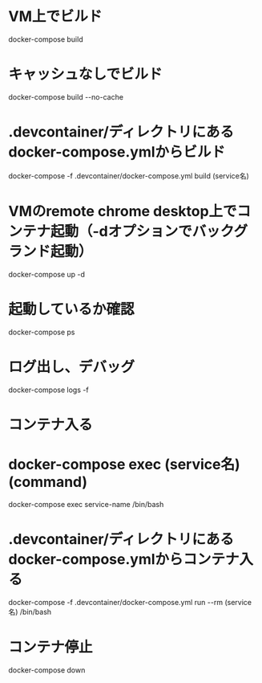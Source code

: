 # VM上でビルド
docker-compose build

# キャッシュなしでビルド
docker-compose build --no-cache

# .devcontainer/ディレクトリにあるdocker-compose.ymlからビルド
docker-compose -f .devcontainer/docker-compose.yml build (service名)

# VMのremote chrome desktop上でコンテナ起動（-dオプションでバックグランド起動）
docker-compose up -d

# 起動しているか確認
docker-compose ps

# ログ出し、デバッグ
docker-compose logs -f

# コンテナ入る
# docker-compose exec (service名) (command)
docker-compose exec service-name /bin/bash

# .devcontainer/ディレクトリにあるdocker-compose.ymlからコンテナ入る
docker-compose -f .devcontainer/docker-compose.yml run --rm  (service名) /bin/bash

# コンテナ停止
docker-compose down